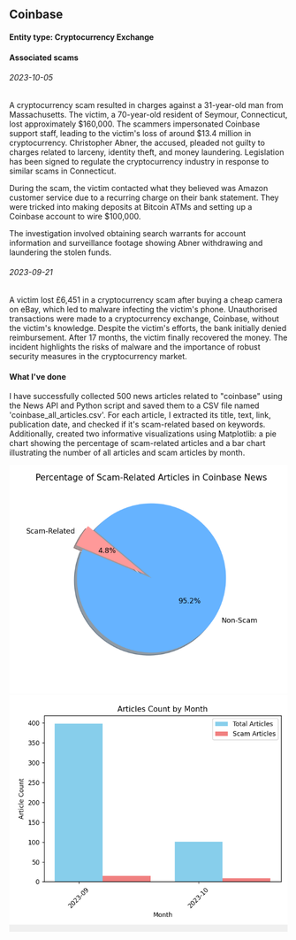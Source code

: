 ## Coinbase

#### Entity type: Cryptocurrency Exchange

#### Associated scams

###### 2023-10-05

A cryptocurrency scam resulted in charges against a 31-year-old man from Massachusetts. The victim, a 70-year-old resident of Seymour, Connecticut, lost approximately $160,000. The scammers impersonated Coinbase support staff, leading to the victim's loss of around $13.4 million in cryptocurrency. Christopher Abner, the accused, pleaded not guilty to charges related to larceny, identity theft, and money laundering. Legislation has been signed to regulate the cryptocurrency industry in response to similar scams in Connecticut.

During the scam, the victim contacted what they believed was Amazon customer service due to a recurring charge on their bank statement. They were tricked into making deposits at Bitcoin ATMs and setting up a Coinbase account to wire $100,000.

The investigation involved obtaining search warrants for account information and surveillance footage showing Abner withdrawing and laundering the stolen funds.

###### 2023-09-21

A victim lost £6,451 in a cryptocurrency scam after buying a cheap camera on eBay, which led to malware infecting the victim's phone. Unauthorised transactions were made to a cryptocurrency exchange, Coinbase, without the victim's knowledge. Despite the victim's efforts, the bank initially denied reimbursement. After 17 months, the victim finally recovered the money. The incident highlights the risks of malware and the importance of robust security measures in the cryptocurrency market.

#### What I've done
I have successfully collected 500 news articles related to "coinbase" using the News API and Python script and saved them to a CSV file named 'coinbase_all_articles.csv'. For each article, I extracted its title, text, link, publication date, and checked if it's scam-related based on keywords.
Additionally, created two informative visualizations using Matplotlib: a pie chart showing the percentage of scam-related articles and a bar chart illustrating the number of all articles and scam articles by month.


<img width="1440" alt="image" src="https://github.com/Tuoleken/currency/blob/main/pie_chart.png">



<img width="776" alt="image" src="https://github.com/Tuoleken/currency/blob/main/articles_count_by_month.png">
